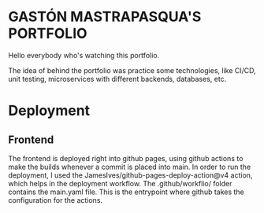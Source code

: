 # GASTÓN MASTRAPASQUA'S PORTFOLIO
Hello everybody who's watching this portfolio. 

The idea of behind the portfolio was practice some technologies, like CI/CD, unit testing, microservices with different backends, databases, etc.

# Deployment
## Frontend
The frontend is deployed right into github pages, using github actions to make the builds whenever a commit is placed into main. 
In order to run the deployment, I used the JamesIves/github-pages-deploy-action@v4 action, which helps in the deployment workflow.
The .github/workflio/ folder contains the main.yaml file. This is the entrypoint where github takes the configuration for the actions.
